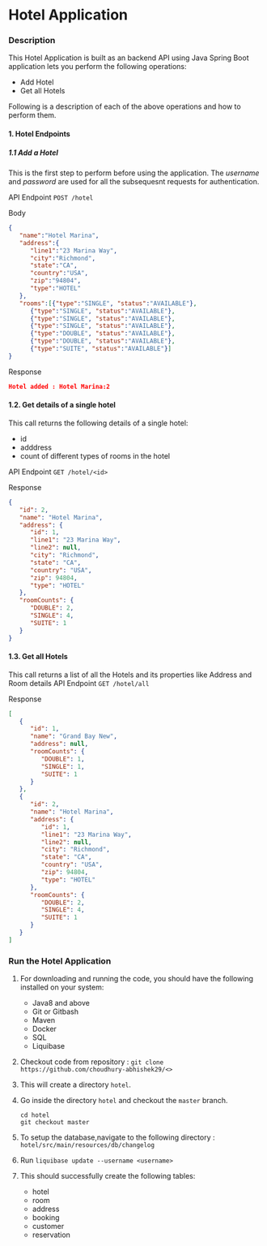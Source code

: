 # Hotel Application

### Description
This Hotel Application is built as an backend API using Java Spring Boot
application lets you perform the following operations:
- Add Hotel
- Get all Hotels

Following is a description of each of the above operations and how to perform them.

#### 1. Hotel Endpoints

##### 1.1 Add a Hotel
This is the first step to perform before using the application. The _username_ and _password_ are used for all the subsequesnt requests for authentication.

API Endpoint
```POST /hotel```

Body
```json
{
   "name":"Hotel Marina",
   "address":{
      "line1":"23 Marina Way",
      "city":"Richmond",
      "state":"CA",
      "country":"USA",
      "zip":"94804",
      "type":"HOTEL"
   },
   "rooms":[{"type":"SINGLE", "status":"AVAILABLE"},
      {"type":"SINGLE", "status":"AVAILABLE"},
      {"type":"SINGLE", "status":"AVAILABLE"},
      {"type":"SINGLE", "status":"AVAILABLE"},
      {"type":"DOUBLE", "status":"AVAILABLE"},
      {"type":"DOUBLE", "status":"AVAILABLE"},
      {"type":"SUITE", "status":"AVAILABLE"}]
}
```

Response
```json
Hotel added : Hotel Marina:2
```
#### 1.2. Get details of a single hotel
This call returns the following details of a single hotel:
 - id
 - adddress
 - count of different types of rooms in the hotel
   
API Endpoint
   ```GET /hotel/<id>```

Response
```json
{
   "id": 2,
   "name": "Hotel Marina",
   "address": {
      "id": 1,
      "line1": "23 Marina Way",
      "line2": null,
      "city": "Richmond",
      "state": "CA",
      "country": "USA",
      "zip": 94804,
      "type": "HOTEL"
   },
   "roomCounts": {
      "DOUBLE": 2,
      "SINGLE": 4,
      "SUITE": 1
   }
}
```

#### 1.3. Get all Hotels
This call returns a list of all the Hotels and its properties like Address and Room details
API Endpoint
```GET /hotel/all```

Response
```json
[
   {
      "id": 1,
      "name": "Grand Bay New",
      "address": null,
      "roomCounts": {
         "DOUBLE": 1,
         "SINGLE": 1,
         "SUITE": 1
      }
   },
   {
      "id": 2,
      "name": "Hotel Marina",
      "address": {
         "id": 1,
         "line1": "23 Marina Way",
         "line2": null,
         "city": "Richmond",
         "state": "CA",
         "country": "USA",
         "zip": 94804,
         "type": "HOTEL"
      },
      "roomCounts": {
         "DOUBLE": 2,
         "SINGLE": 4,
         "SUITE": 1
      }
   }
]
```


### Run the Hotel Application
1. For downloading and running the code, you should have the following installed on your system:
    * Java8 and above
    * Git or Gitbash
    * Maven
    * Docker
    * SQL
    * Liquibase

2. Checkout code from repository : ```git clone https://github.com/choudhury-abhishek29/<>```
3. This will create a directory `hotel`.
4. Go inside the directory `hotel` and checkout the `master` branch.
    ```
   cd hotel
   git checkout master
   ```
5. To setup the database,navigate to the following directory : ```hotel/src/main/resources/db/changelog``` 
6. Run ```liquibase update --username <username>``` 
7. This should successfully create the following tables:
   * hotel
   * room
   * address
   * booking
   * customer
   * reservation 